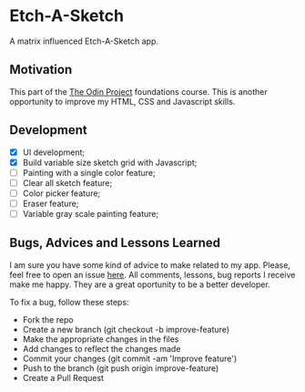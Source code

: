 # Etch-A-Sketch

A matrix influenced Etch-A-Sketch app.

## Motivation

This part of the [The Odin Project](https://www.theodinproject.com/) foundations course. This is another opportunity to improve my HTML, CSS and Javascript skills.

## Development

- [x] UI development;
- [x] Build variable size sketch grid with Javascript;
- [ ] Painting with a single color feature;
- [ ] Clear all sketch feature;
- [ ] Color picker feature;
- [ ] Eraser feature;
- [ ] Variable gray scale painting feature;

## Bugs, Advices and Lessons Learned

I am sure you have some kind of advice to make related to my app. Please, feel free to open an issue [here](https://github.com/jofortunato/etch-a-sketch/issues/new).
All comments, lessons, bug reports I receive make me happy. They are a great oportunity to be a better developer.

To fix a bug, follow these steps:

- Fork the repo
- Create a new branch (git checkout -b improve-feature)
- Make the appropriate changes in the files
- Add changes to reflect the changes made
- Commit your changes (git commit -am 'Improve feature')
- Push to the branch (git push origin improve-feature)
- Create a Pull Request
